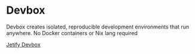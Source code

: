 # Devbox

Devbox creates isolated, reproducible development environments that run anywhere. No Docker containers or Nix lang required

[Jetify Devbox](https://www.jetify.com/docs/devbox/quickstart/)
